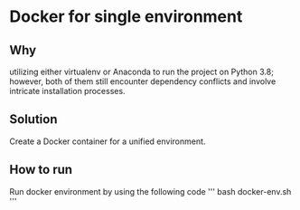 # Docker for single environment

## Why
utilizing either virtualenv or Anaconda to run the project on Python 3.8; however, both of them still encounter dependency conflicts and involve intricate installation processes.

## Solution
Create a Docker container for a unified environment.

## How to run
Run docker environment by using the following code
'''
bash docker-env.sh
'''
